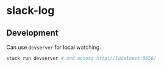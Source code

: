 # slack-log

## Development

Can use `devserver` for local watching.

```bash
stack run devserver # and access http://localhost:5050/
```
